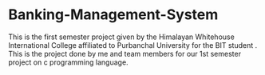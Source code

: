 # Banking-Management-System
This is the first semester project given by the Himalayan Whitehouse International College affiliated to Purbanchal University for the BIT student .
This is the project done by me and team members for our 1st semester project on c programming language. 
